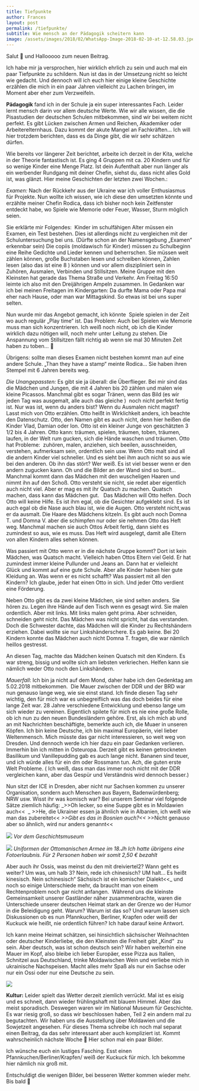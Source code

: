 ```yaml
---
title: Tiefpunkte
author: Frances
layout: post
permalink: /tiefpunkte/
subtitle: Wie mensch an der Pädagogik scheitern kann
image: /assets/images/2018/02/WhatsApp-Image-2018-02-10-at-12.58.03.jpeg
---
```

Salut 🙂 und Hallooooo zum neuen Beitrag.
  
Ich habe mir ja versprochen, hier wirklich ehrlich zu sein und auch mal ein paar Tiefpunkte zu schildern. Nun ist das in der Umsetzung nicht so leicht wie gedacht. Und dennoch will ich euch hier einige kleine Geschichte erzählen die mich in ein paar Jahren vielleicht zu Lachen bringen, im Moment aber eher zum Verzweifeln.
  
**Pädagogik** fand ich in der Schule ja ein super interessantes Fach. Leider lernt mensch darin vor allem deutsche Werte. Wie wir alle wissen, die die Pisastudien der deutschen Schulen mitbekommen, sind wir bei weitem nicht perfekt. Es gibt Lücken zwischen Armen und Reichen, Akademiker oder Arbeiterelternhaus. Dazu kommt der akute Mangel an Fachkräften&#8230; Ich will hier trotzdem berichten, dass es da Dinge gibt, die wir sehr schätzen dürfen.
  
Wie bereits vor längerer Zeit berichtet, arbeite ich derzeit in der Kita, welche in der Theorie fantastisch ist. Es ging 4 Gruppen mit ca. 20 Kindern und für so wenige Kinder eine Menge Platz. Ist dein Aufenthalt aber nun länger als ein werbender Rundgang mit deiner Chefin, siehst du, dass nicht alles Gold ist, was glänzt. Hier meine Geschichten der letzten zwei Wochen.:
  
_Examen:_ Nach der Rückkehr aus der Ukraine war ich voller Enthusiasmus für Projekte. Nun wollte ich wissen, wie ich diese den umsetzten könnte und erzählte meiner Chefin Rodica, dass ich bisher noch kein Zeitfenster entdeckt habe, wo Spiele wie Memorie oder Feuer, Wasser, Sturm möglich seien.
  
Sie erklärte mir Folgendes:  Kinder im schulfähigen Alter müssen ein Examen, ein Test bestehen. Dies ist allerdings nicht zu vergleichen mit der Schuluntersuchung bei uns. (Dürfte schon an der Namensgebung &#8222;Examen&#8220; erkennbar sein) Die copiis (moldawisch für Kinder) müssen zu Schulbeginn eine Reihe Gedichte und Lieder kennen und beherrschen. Sie müssen weit zählen können, große Buchstaben lesen und schreiben können, Zahlen lesen (also das ist eine 8 ) können und vor allem diszipliniert sein in Zuhören, Ausmalen, Verbinden und Stillsitzen. Meine Gruppe mit den Kleinsten hat gerade das Thema Straße und Verkehr. Am Freitag 16:50 leimte ich also mit den Dreijährigen Ampeln zusammen. In Gedanken war ich bei meinen Freitagen im Kindergarten: Da durfte Mama oder Papa mal eher nach Hause, oder man war Mittagskind. So etwas ist bei uns super selten.
  
Nun wurde mir das Angebot gemacht, ich könnte  Spiele spielen in der Zeit wo auch regulär &#8222;Play time&#8220; ist. Das Problem: Auch bei Spielen wie Memorie muss man sich konzentrieren. Ich weiß noch nicht, ob ich die Kinder wirklich dazu nötigen will, noch mehr unter Leitung zu stehen. Die Anspannung vom Stillsitzen fällt richtig ab wenn sie mal 30 Minuten Zeit haben zu toben&#8230; 🙁
  
Übrigens: sollte man dieses Examen nicht bestehen kommt man auf eine andere Schule. &#8222;Than they have a stamp&#8220; meinte Rodica&#8230; Sie haben ihren Stempel mit 6 Jahren bereits weg.

*Die Unangepassten:* Es gibt sie ja überall: die Überflieger. Bei mir sind das die Mädchen und Jungen, die mit 4 Jahren bis 20 zählen und malen wie kleine Picassos. Manchmal gibt es sogar Tränen, wenn das Bild (es wir jeden Tag was ausgemalt, alle auch das gleiche )  noch nicht perfekt fertig ist. Nur was ist, wenn du anders bist? Wenn du Ausmalen nicht magst? Lasst mich von Otto erzählen. Otto heißt in Wirklichkeit anders, ich beachte den Datenschutz. Otto, den Namen gibt es auch nicht, denn hier heißen die Kinder Vlad, Damian oder Ion. Otto ist ein kleiner Junge von geschätzten 3 1/2 bis 4 Jahren. Otto kann: träumen, spielen, träumen, toben, träumen,  laufen, in der Welt rum gucken, sich die Hände waschen und träumen. Otto hat Probleme:  zuhören, malen, anziehen, sich beeilen, ausschneiden, verstehen, aufmerksam sein, ordentlich sein usw. Wenn Otto malt sind all die andern Kinder viel schneller. Und es sieht bei ihm auch nicht so aus wie bei den anderen. Ob ihn das stört? Wer weiß. Es ist viel besser wenn er den andern zugucken kann. Oh und die Bilder an der Wand sind so bunt&#8230; Manchmal kommt dann das Mädchen mit den wuscheligen Haaren und nimmt ihn auf den Schoß. Otto versteht sie nicht, sie redet aber eigentlich auch nicht viel. Aber er mag es mit ihr Quatsch zu machen. Quatsch machen, dass kann das Mädchen gut.   Das Mädchen will Otto helfen. Doch Otto will keine Hilfe. Es ist ihm egal, ob die Gesichter aufgeklebt sind. Es ist auch egal ob die Nase auch blau ist, wie die Augen. Otto versteht nicht,was er da ausmalt. Die Haare des Mädchens kitzeln. Es gibt auch noch Domna T. und Domna V. aber die schimpfen nur oder sie nehmen Otto das Heft weg. Manchmal machen sie auch Ottos Arbeit fertig, dann sieht es zumindest so aus, wie es muss. Das Heft wird ausgelegt, damit alle Eltern von allen Kindern alles sehen können.

Was passiert mit Otto wenn er in die nächste Gruppe kommt? Dort ist kein Mädchen, was Quatsch macht. Vielleich haben Ottos Eltern viel Geld. Er hat zumindest immer kleine Pullunder und Jeans an. Dann hat er vielleicht Glück und kommt auf eine gute Schule. Aber alle Kinder haben hier gute Kleidung an. Was wenn er es nicht schafft? Was passiert mit all den Kindern? Ich glaube, jeder hat einen Otto in sich. Und jeder Otto verdient eine Förderung.
  
Neben Otto gibt es da zwei kleine Mädchen, sie sind selten anders. Sie hören zu. Legen ihre Hände auf den Tisch wenn es gesagt wird. Sie malen ordentlich. Aber mit links. Mit links malen geht prima. Aber schneiden, schneiden geht nicht. Das Mädchen was nicht spricht, hat das verstanden. Doch die Schwester dachte, das Mädchen will die Kinder zu Rechtshändern erziehen. Dabei wollte sie nur Linkshänderschere. Es gab keine. Bei 20 Kindern konnte das Mädchen auch nicht Domna T. fragen, die war nämlich heillos gestresst.
  
An diesen Tag, machte das Mädchen keinen Quatsch mit den Kindern. Es war streng, bissig und wollte sich am liebsten verkriechen. Helfen kann sie nämlich weder Otto noch den Linkshändern.
  
_Mauerfall_: Ich bin ja nicht auf dem Mond, daher habe ich den Gedenktag am 5.02.2018 mitbekommen.  Die Mauer zwischen der DDR und der BRD war nun genauso lange weg, wie sie einst stand. Ich finde diesen Tag sehr wichtig, den für mich war es unbegreiflich was das doch beides für eine lange Zeit war. 28 Jahre verschiedene Entwicklung und ebenso lange um sich wieder zu vereinen. Eigentlich spilete für mich es nie eine große Rolle, ob ich nun zu den neuen Bundesländern gehöre. Erst, als ich mich ab und an mit Nachrichten beschäftigte, bemerkte auch ich, die Muaer in unseren Köpfen. Ich bin keine Deutsche, ich bin maximal Europäerin, viel lieber Weltenmensch. Mich müsste das gar nicht interessieren, so weit weg von Dresden. Und dennoch werde ich hier dazu ein paar Gedanken verlieren. Immerhin bin ich mitten in Osteuropa. Derzeit gibt es keinen getrockneten Basilikum und Vanillepudding gab es auch lange nicht. Bananen sind teuer, und ich würde alles für ein dm oder Rossmann tun. Ach, die guten erste Welt Probleme. ( Ich weiß, dass man das immer noch nicht mit der DDR vergleichen kann, aber das Gespür und Verständnis wird dennoch besser.)
  
Nun sitzt der ICE in Dresden, aber nicht nur Sachsen kommen zu unserer Organisation, sondern auch Menschen aus Bayern, Badenwürdenberg; NRW usw. Wisst ihr was komisch war? Bei unserem Seminar viel folgende Sätze ziemlich häufig: _>>Oh lecker, so eine Suppe gibt es in Moldawien auch<<  _ >>He, die Ukrainer essen ja ähnlich wie in Albanien, ich weiß wie man das zubereitet<< _>>Gibt es das in Bosnien auch?<<_ >>Nicht genauso aber so ähnlich, wird nur anders genannt<<
  

![](/assets/images/2018/02/WhatsApp-Image-2018-02-10-at-12.58.021.jpeg)
*Vor dem Geschichtsmuseum*

![](/assets/images/2018/02/WhatsApp-Image-2018-02-10-at-12.58.02.jpeg)
*Uniformen der Ottomanischen Armee im 18.Jh Ich hatte übrigens eine Fotoerlaubnis. Für 2 Personen haben wir somit 2,50 € bezahlt*

Aber auch ihr Ossis, was meinst du den mit dreiviertel2? Wann geht es weiter? Um was, um halb 3? Nein, rede ich chinesisch? UM halt... Es heißt kinesisch. Nein schinesisch&#8220; Sächsisch ist ein komischer Dialekt<<_ und noch so einige Unterschiede mehr, da braucht man von einem Rechtenproblem noch gar nicht anfangen.  Während uns die kleinste Gemeinsamkeit unserer Gastländer näher zusammenbrachte, waren die Unterschiede unserer deutschen Heimat stark an der Grenze wo der Humor in die Beleidigung geht. Warum? Warum ist das so? Und warum lassen sich Diskussionen ob es nun Pfannkuchen, Berliner, Krapfen oder weiß der Kuckuck wie heißt, nie ordentlich führen? Ich habe darauf keine Antwort.
  
Ich kann meine Heimat schätzen, sei hinsichtlich sächsischer Weihnachten oder deutscher Kinderliebe, die den Kleinsten die Freiheit gibt &#8222;Kind&#8220;  zu sein. Aber deutsch, was ist schon deutsch sein? Wir haben weiterhin eine Mauer im Kopf, also bleibe ich lieber Europäer, esse Pizza aus Italien, Schnitzel aus Deutschland, trinke Moldawischen Wein und verliebe mich in ukrainische Nachspeisen. Macht alles mehr Spaß als nur ein Sachse oder nur ein Ossi oder nur eine Deutsche zu sein.

![](/assets/images/2018/02/WhatsApp-Image-2018-02-10-at-12.58.022.jpeg)

**Kultur:** Leider spielt das Wetter derzeit ziemlich verrückt. Mal ist es eisig und es schneit, dann wieder frühlingshaft mit blauem Himmel. Aber das meist sporadisch. Deswegen waren wir im National Museum für Geschichte. Es war riesig groß, so dass wir beschlossen haben, Teil 2 ein andern mal zu begutachten. Wir haben uns die Ausstellung über Moldawien und die Sowjetzeit angesehen. Für dieses Thema schreibe ich noch mal separat einen Beitrag, da das sehr interessant aber auch kompliziert ist. Kommt wahrscheinlich nächste Woche 🙂 Hier schon mal ein paar Bilder.

Ich wünsche euch ein lustiges Fasching. Esst einen Pfannkuchen/Berliner/Krapfen/ weiß der Kuckuck für mich. Ich bekomme hier nämlich nix groß mit.
  
Entschuldigt die wenigen Bilder, bei besseren Wetter kommen wieder mehr. Bis bald 🙂